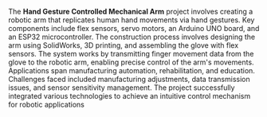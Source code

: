 The **Hand Gesture Controlled Mechanical Arm** project involves creating a robotic arm that replicates human hand movements via hand gestures. Key components include flex sensors, servo motors, an Arduino UNO board, and an ESP32 microcontroller. The construction process involves designing the arm using SolidWorks, 3D printing, and assembling the glove with flex sensors. The system works by transmitting finger movement data from the glove to the robotic arm, enabling precise control of the arm's movements. Applications span manufacturing automation, rehabilitation, and education. Challenges faced included manufacturing adjustments, data transmission issues, and sensor sensitivity management. The project successfully integrated various technologies to achieve an intuitive control mechanism for robotic applications
